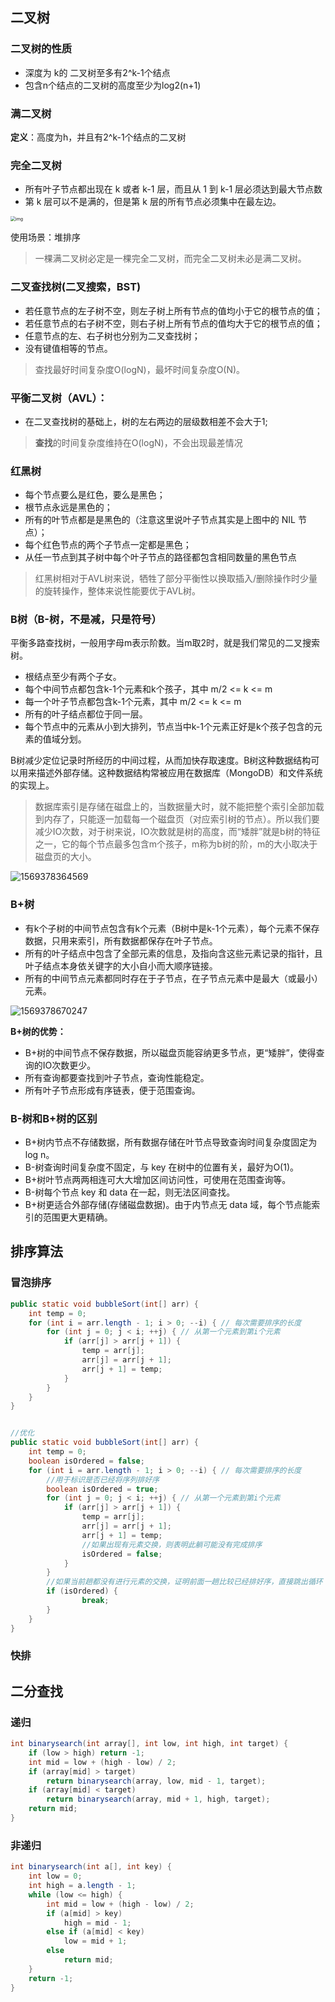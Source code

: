 ## 二叉树

### 二叉树的性质

- 深度为 k的 二叉树至多有2^k-1个结点
- 包含n个结点的二叉树的高度至少为log2(n+1)

### 满二叉树

**定义**：高度为h，并且有2^k-1个结点的二叉树

### 完全二叉树

- 所有叶子节点都出现在 k 或者 k-1 层，而且从 1 到 k-1 层必须达到最大节点数
- 第 k 层可以不是满的，但是第 k 层的所有节点必须集中在最左边。

<img src="../img/v2-fb577e5b43561bf7f144750811aa7065_hd-1569373040334.jpg" alt="img" style="zoom:50%;" />

使用场景：堆排序

> 一棵满二叉树必定是一棵完全二叉树，而完全二叉树未必是满二叉树。

### 二叉查找树(二叉搜索，BST)

- 若任意节点的左子树不空，则左子树上所有节点的值均小于它的根节点的值；
- 若任意节点的右子树不空，则右子树上所有节点的值均大于它的根节点的值；
- 任意节点的左、右子树也分别为二叉查找树；
- 没有键值相等的节点。

> 查找最好时间复杂度O(logN)，最坏时间复杂度O(N)。

### 平衡二叉树（AVL）：

- 在二叉查找树的基础上，树的左右两边的层级数相差不会大于1;

> **查找**的时间复杂度维持在O(logN)，不会出现最差情况

### 红黑树

- 每个节点要么是红色，要么是黑色；
- 根节点永远是黑色的；
- 所有的叶节点都是是黑色的（注意这里说叶子节点其实是上图中的 NIL 节点）；
- 每个红色节点的两个子节点一定都是黑色；
- 从任一节点到其子树中每个叶子节点的路径都包含相同数量的黑色节点

> 红黑树相对于AVL树来说，牺牲了部分平衡性以换取插入/删除操作时少量的旋转操作，整体来说性能要优于AVL树。

### B树（B-树，不是减，只是符号）

平衡多路查找树，一般用字母m表示阶数。当m取2时，就是我们常见的二叉搜索树。

- 根结点至少有两个子女。
- 每个中间节点都包含k-1个元素和k个孩子，其中 m/2 <= k <= m
- 每一个叶子节点都包含k-1个元素，其中 m/2 <= k <= m
- 所有的叶子结点都位于同一层。
- 每个节点中的元素从小到大排列，节点当中k-1个元素正好是k个孩子包含的元素的值域分划。

B树减少定位记录时所经历的中间过程，从而加快存取速度。B树这种数据结构可以用来描述外部存储。这种数据结构常被应用在数据库（MongoDB）和文件系统的实现上。

> 数据库索引是存储在磁盘上的，当数据量大时，就不能把整个索引全部加载到内存了，只能逐一加载每一个磁盘页（对应索引树的节点）。所以我们要减少IO次数，对于树来说，IO次数就是树的高度，而“矮胖”就是b树的特征之一，它的每个节点最多包含m个孩子，m称为b树的阶，m的大小取决于磁盘页的大小。

![1569378364569](../img/1569378364569.png)

### B+树

- 有k个子树的中间节点包含有k个元素（B树中是k-1个元素），每个元素不保存数据，只用来索引，所有数据都保存在叶子节点。
- 所有的叶子结点中包含了全部元素的信息，及指向含这些元素记录的指针，且叶子结点本身依关键字的大小自小而大顺序链接。
- 所有的中间节点元素都同时存在于子节点，在子节点元素中是最大（或最小）元素。

![1569378670247](../img/1569378670247.png)



**B+树的优势：**

- B+树的中间节点不保存数据，所以磁盘页能容纳更多节点，更“矮胖”，使得查询的IO次数更少。
- 所有查询都要查找到叶子节点，查询性能稳定。
- 所有叶子节点形成有序链表，便于范围查询。

### B-树和B+树的区别

- B+树内节点不存储数据，所有数据存储在叶节点导致查询时间复杂度固定为 log n。
- B-树查询时间复杂度不固定，与 key 在树中的位置有关，最好为O(1)。
- B+树叶节点两两相连可大大增加区间访问性，可使用在范围查询等。
- B-树每个节点 key 和 data 在一起，则无法区间查找。
- B+树更适合外部存储(存储磁盘数据)。由于内节点无 data 域，每个节点能索引的范围更大更精确。



## 排序算法

### 冒泡排序

```java
public static void bubbleSort(int[] arr) {
    int temp = 0;
    for (int i = arr.length - 1; i > 0; --i) { // 每次需要排序的长度
        for (int j = 0; j < i; ++j) { // 从第一个元素到第i个元素
            if (arr[j] > arr[j + 1]) {
                temp = arr[j];
                arr[j] = arr[j + 1];
                arr[j + 1] = temp;
            }
        }
    }
}


//优化
public static void bubbleSort(int[] arr) {
    int temp = 0;
    boolean isOrdered = false;
    for (int i = arr.length - 1; i > 0; --i) { // 每次需要排序的长度
        //用于标识是否已经将序列排好序
        boolean isOrdered = true;
        for (int j = 0; j < i; ++j) { // 从第一个元素到第i个元素
            if (arr[j] > arr[j + 1]) {
                temp = arr[j];
                arr[j] = arr[j + 1];
                arr[j + 1] = temp;
                //如果出现有元素交换，则表明此躺可能没有完成排序
                isOrdered = false;
            }
        }
        //如果当前趟都没有进行元素的交换，证明前面一趟比较已经排好序，直接跳出循环
        if (isOrdered) {
                break;
        }
    }
}
```



### 快排





## 二分查找

### 递归

```java
int binarysearch(int array[], int low, int high, int target) {
    if (low > high) return -1;
    int mid = low + (high - low) / 2;
    if (array[mid] > target)
        return binarysearch(array, low, mid - 1, target);
    if (array[mid] < target)
        return binarysearch(array, mid + 1, high, target);
    return mid;
}
```

### 非递归

```java
int binarysearch(int a[], int key) {
    int low = 0;
    int high = a.length - 1;
    while (low <= high) {
        int mid = low + (high - low) / 2;
        if (a[mid] > key)
            high = mid - 1;
        else if (a[mid] < key)
            low = mid + 1;
        else
            return mid;
    }
    return -1;
}
```




